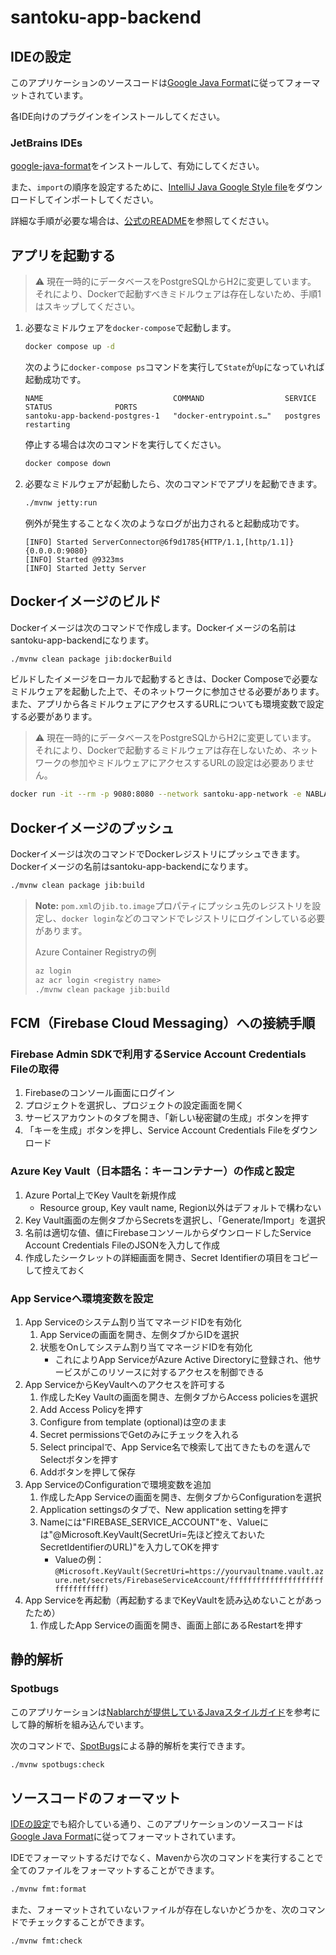 # santoku-app-backend

## IDEの設定

このアプリケーションのソースコードは[Google Java Format](https://github.com/google/google-java-format)に従ってフォーマットされています。

各IDE向けのプラグインをインストールしてください。

### JetBrains IDEs

[google-java-format](https://plugins.jetbrains.com/plugin/8527-google-java-format/)をインストールして、有効にしてください。

また、`import`の順序を設定するために、[IntelliJ Java Google Style file](https://raw.githubusercontent.com/google/styleguide/gh-pages/intellij-java-google-style.xml)をダウンロードしてインポートしてください。

詳細な手順が必要な場合は、[公式のREADME](https://github.com/google/google-java-format#intellij-android-studio-and-other-jetbrains-ides)を参照してください。

## アプリを起動する

> ⚠️ 現在一時的にデータベースをPostgreSQLからH2に変更しています。
> それにより、Dockerで起動すべきミドルウェアは存在しないため、手順1はスキップしてください。

1. 必要なミドルウェアを`docker-compose`で起動します。

   ```bash
   docker compose up -d
   ```

   次のように`docker-compose ps`コマンドを実行して`State`が`Up`になっていれば起動成功です。

   ```
   NAME                             COMMAND                  SERVICE             STATUS              PORTS
   santoku-app-backend-postgres-1   "docker-entrypoint.s…"   postgres            restarting
   ```

   停止する場合は次のコマンドを実行してください。

   ```bash
   docker compose down
   ```

2. 必要なミドルウェアが起動したら、次のコマンドでアプリを起動できます。

   ```bash
   ./mvnw jetty:run
   ```
   例外が発生することなく次のようなログが出力されると起動成功です。

   ```
   [INFO] Started ServerConnector@6f9d1785{HTTP/1.1,[http/1.1]}{0.0.0.0:9080}
   [INFO] Started @9323ms
   [INFO] Started Jetty Server
   ```

## Dockerイメージのビルド

Dockerイメージは次のコマンドで作成します。Dockerイメージの名前はsantoku-app-backendになります。

```bash
./mvnw clean package jib:dockerBuild
```

ビルドしたイメージをローカルで起動するときは、Docker Composeで必要なミドルウェアを起動した上で、そのネットワークに参加させる必要があります。また、アプリから各ミドルウェアにアクセスするURLについても環境変数で設定する必要があります。

> ⚠️ 現在一時的にデータベースをPostgreSQLからH2に変更しています。
> それにより、Dockerで起動するミドルウェアは存在しないため、ネットワークの参加やミドルウェアにアクセスするURLの設定は必要ありません。

```bash
docker run -it --rm -p 9080:8080 --network santoku-app-network -e NABLARCH_DB_URL="jdbc:postgresql://postgres:5432/postgres" santoku-app-backend:latest
```

## Dockerイメージのプッシュ

Dockerイメージは次のコマンドでDockerレジストリにプッシュできます。Dockerイメージの名前はsantoku-app-backendになります。

```bash
./mvnw clean package jib:build
```

> **Note:** `pom.xml`の`jib.to.image`プロパティにプッシュ先のレジストリを設定し、`docker login`などのコマンドでレジストリにログインしている必要があります。
> 
> Azure Container Registryの例
> ```bash
> az login
> az acr login <registry name>
> ./mvnw clean package jib:build
> ```

## FCM（Firebase Cloud Messaging）への接続手順

### Firebase Admin SDKで利用するService Account Credentials Fileの取得

1. Firebaseのコンソール画面にログイン
2. プロジェクトを選択し、プロジェクトの設定画面を開く
3. サービスアカウントのタブを開き、「新しい秘密鍵の生成」ボタンを押す
4. 「キーを生成」ボタンを押し、Service Account Credentials Fileをダウンロード

### Azure Key Vault（日本語名：キーコンテナー）の作成と設定

1. Azure Portal上でKey Vaultを新規作成
    - Resource group, Key vault name, Region以外はデフォルトで構わない
2. Key Vault画面の左側タブからSecretsを選択し、「Generate/Import」を選択
3. 名前は適切な値、値にFirebaseコンソールからダウンロードしたService Account Credentials FileのJSONを入力して作成
4. 作成したシークレットの詳細画面を開き、Secret Identifierの項目をコピーして控えておく

### App Serviceへ環境変数を設定

1. App Serviceのシステム割り当てマネージドIDを有効化
    1. App Serviceの画面を開き、左側タブからIDを選択
    2. 状態をOnしてシステム割り当てマネージドIDを有効化
        - これによりApp ServiceがAzure Active Directoryに登録され、他サービスがこのリソースに対するアクセスを制御できる
2. App ServiceからKeyVaultへのアクセスを許可する
    1. 作成したKey Vaultの画面を開き、左側タブからAccess policiesを選択
    2. Add Access Policyを押す
    3. Configure from template (optional)は空のまま
    4. Secret permissionsでGetのみにチェックを入れる
    5. Select principalで、App Service名で検索して出てきたものを選んでSelectボタンを押す
    6. Addボタンを押して保存
3. App ServiceのConfigurationで環境変数を追加
    1. 作成したApp Serviceの画面を開き、左側タブからConfigurationを選択
    2. Application settingsのタブで、New application settingを押す
    3. Nameには"FIREBASE_SERVICE_ACCOUNT"を、Valueには"@Microsoft.KeyVault(SecretUri=先ほど控えておいたSecretIdentifierのURL)"を入力してOKを押す
        - Valueの例： `@Microsoft.KeyVault(SecretUri=https://yourvaultname.vault.azure.net/secrets/FirebaseServiceAccount/ffffffffffffffffffffffffffffffff)`
4. App Serviceを再起動（再起動するまでKeyVaultを読み込めないことがあったため）
    1. 作成したApp Serviceの画面を開き、画面上部にあるRestartを押す

## 静的解析

### Spotbugs

このアプリケーションは[Nablarchが提供しているJavaスタイルガイド](https://github.com/nablarch-development-standards/nablarch-style-guide/tree/2.0/java)を参考にして静的解析を組み込んでいます。

次のコマンドで、[SpotBugs](https://spotbugs.readthedocs.io/ja/latest/)による静的解析を実行できます。

```bash
./mvnw spotbugs:check
```

## ソースコードのフォーマット

[IDEの設定](#ideの設定)でも紹介している通り、このアプリケーションのソースコードは[Google Java Format](https://github.com/google/google-java-format)に従ってフォーマットされています。

IDEでフォーマットするだけでなく、Mavenから次のコマンドを実行することで全てのファイルをフォーマットすることができます。

```bash
./mvnw fmt:format
```

また、フォーマットされていないファイルが存在しないかどうかを、次のコマンドでチェックすることができます。

```bash
./mvnw fmt:check
```
